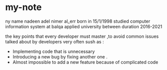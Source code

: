 # my-note
ny name nadeen adel nimer al_err born in 15/1/1998 studied computer information system at balqa applied university between duration 2016-2021

 the key points that every developer must master ,to avoid common issues talked about by developers very often sush as :
 * Implementing code that is unnecessary 
 * Introducing a new bug by fixing another one .
 * Almost impossible to add a new feature because of complicated code
